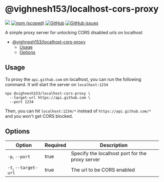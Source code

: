 # @vighnesh153/localhost-cors-proxy

[![](https://img.shields.io/npm/dt/@vighnesh153/localhost-cors-proxy)](https://img.shields.io/npm/dt/@vighnesh153/localhost-cors-proxy)
[![npm (scoped)](https://img.shields.io/npm/v/@vighnesh153/-version)](https://www.npmjs.com/package/@vighnesh153/-version)
[![GitHub](https://img.shields.io/github/license/vighnesh153/vighnesh153-monorepo)](https://github.com/vighnesh153/vighnesh153-monorepo/blob/main/LICENSE)
[![GitHub issues](https://img.shields.io/github/issues/vighnesh153/vighnesh153-monorepo)](https://github.com/vighnesh153/vighnesh153-monorepo/issues)

A simple proxy server for unlocking CORS disabled urls on localhost

<!-- TOC -->

- [@vighnesh153/localhost-cors-proxy](#vighnesh153localhost-cors-proxy)
  - [Usage](#usage)
  - [Options](#options)
  <!-- TOC -->

## Usage

To proxy the `api.github.com` on localhost, you can run the following command. It will start the server on
`localhost:1234`

```shell
npx @vighnesh153/localhost-cors-proxy \
  --target-url https://api.github.com \
  --port 1234
```

Then, you can hit `localhost:1234/*` instead of `https://api.github.com/*` and you won't get CORS blocked.

## Options

| Option               | Required | Description                                     |
| -------------------- | -------- | ----------------------------------------------- |
| `-p`, `--port`       | true     | Specify the localhost port for the proxy server |
| `-t`, `--target-url` | true     | The url to be CORS enabled                      |
